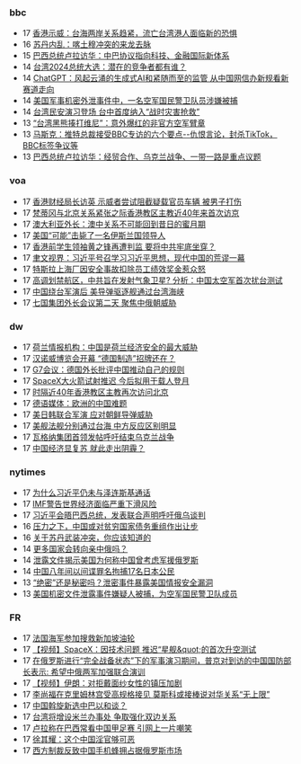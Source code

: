 <!-- BLOG-POST-LIST:START -->
<!-- BLOG-POST-LIST:END -->

### bbc
<!-- bbc:START -->
-  17 [香港示威：台海两岸关系趋紧，流亡台湾港人面临新的恐惧](https://www.bbc.com/zhongwen/simp/chinese-news-65296005?at_medium=RSS&at_campaign=KARANGA)
-  16 [苏丹内乱：喀土穆冲突的来龙去脉](https://www.bbc.com/zhongwen/simp/world-65291811?at_medium=RSS&at_campaign=KARANGA)
-  15 [巴西总统卢拉访华：中巴协议指向科技、金融国际新体系](https://www.bbc.com/zhongwen/simp/world-65286148?at_medium=RSS&at_campaign=KARANGA)
-  14 [台湾2024总统大选：潜在的竞争者都有谁？](https://www.bbc.com/zhongwen/simp/chinese-news-65277246?at_medium=RSS&at_campaign=KARANGA)
-  14 [ChatGPT：风起云涌的生成式AI和紧随而至的监管 从中国网信办新规看新赛道走向](https://www.bbc.com/zhongwen/simp/chinese-news-65274804?at_medium=RSS&at_campaign=KARANGA)
-  14 [美国军事机密外泄事件中，一名空军国民警卫队员涉嫌被捕](https://www.bbc.com/zhongwen/simp/world-65272573?at_medium=RSS&at_campaign=KARANGA)
-  14 [台湾民安演习登场 台中首度纳入“战时灾害抢救”](https://www.bbc.com/zhongwen/simp/chinese-news-65273165?at_medium=RSS&at_campaign=KARANGA)
-  13 [“台湾黑熊揍打维尼”：意外爆红的非官方空军臂章](https://www.bbc.com/zhongwen/simp/chinese-news-65265089?at_medium=RSS&at_campaign=KARANGA)
-  13 [马斯克：推特总裁接受BBC专访的六个要点--仇恨言论，封杀TikTok，BBC标签争议等](https://www.bbc.com/zhongwen/simp/world-65259764?at_medium=RSS&at_campaign=KARANGA)
-  13 [巴西总统卢拉访华：经贸合作、乌克兰战争、一带一路是重点议题](https://www.bbc.com/zhongwen/simp/world-65248165?at_medium=RSS&at_campaign=KARANGA)<!-- bbc:END -->

### voa
<!-- voa:START -->
-  17 [香港财经局长访英 示威者尝试阻截疑载官员车辆 被男子打伤](https://www.voachinese.com/a/hong-kong-finance-ministers-visit-to-uk-faces-protests-as-demonstrators-tried-to-block-cars-that-officials-were-suspected-to-be-in-20230417/7054131.html)
-  17 [梵蒂冈与北京关系紧张之际香港教区主教近40年来首次访京](https://www.voachinese.com/a/hong-kong-bishop-visits-beijing-in-historic-trip-amid-sino-vatican-tension-20230417/7053543.html)
-  17 [澳大利亚外长：澳中关系不可能回到昔日的蜜月期](https://www.voachinese.com/a/australia-says-chinese-relations-won-t-improve-to-past-highs-20230417/7053658.html)
-  17 [美国“可能”击毙了一名伊斯兰国领导人](https://www.voachinese.com/a/us-likely-kills-senior-islamic-state-leader-20230417/7053531.html)
-  17 [香港前学生领袖黄之锋再遭判监 要将中共牢底坐穿？](https://www.voachinese.com/a/hong-kong-activist-wong-jailed-for-3-months-over-information-breach-20230417/7053501.html)
-  17 [聿文视界：习近平号召学习习近平思想，现代中国的荒谬一幕](https://www.voachinese.com/a/deng-yuwen-on-xi-thoughts-studying-20230417/7053702.html)
-  17 [特斯拉上海厂因安全事故扣除员工绩效奖金惹众怒](https://www.voachinese.com/a/angry-tesla-shanghai-workers-vent-to-elon-musk-over-bonus-cuts-20230417/7053529.html)
-  17 [高调划禁航区，中共旨在发射气象卫星? 分析：中国太空军首次扰台测试](https://www.voachinese.com/a/china-launched-satellite-rocket-in-waters-north-of-taiwan-20230416/7052872.html)
-  17 [中国绕台军演后 美导弹驱逐舰通过台湾海峡](https://www.voachinese.com/a/us-warship-transits-taiwan-strait-in-sensitive-time-20230417/7053449.html)
-  17 [七国集团外长会议第二天 聚焦中俄朝威胁](https://www.voachinese.com/a/g7-2nd-day-meeting-focus-on-china-russia-north-korea-threats-20230417/7053408.html)<!-- voa:END -->

### dw
<!-- dw:START -->
-  17 [荷兰情报机构：中国是荷兰经济安全的最大威胁](https://www.dw.com/zh/荷兰情报机构：中国是荷兰经济安全的最大威胁/a-65349823?maca=chi-rss-chi-all-1127-xml-atom)
-  17 [汉诺威博览会开幕 “德国制造”招牌还在？](https://www.dw.com/zh/汉诺威博览会开幕-德国制造-招牌还在？/a-65350128?maca=chi-rss-chi-all-1127-xml-atom)
-  17 [G7会议：德国外长批评中国推动自己的规则](https://www.dw.com/zh/g7会议：德国外长批评中国推动自己的规则/a-65350115?maca=chi-rss-chi-all-1127-xml-atom)
-  17 [SpaceX大火箭试射推迟 今后拟用于载人登月](https://www.dw.com/zh/spacex大火箭试射推迟-今后拟用于载人登月/a-65349831?maca=chi-rss-chi-all-1127-xml-atom)
-  17 [时隔近40年香港教区主教再次访问北京](https://www.dw.com/zh/时隔近40年香港教区主教再次访问北京/a-64933021?maca=chi-rss-chi-all-1127-xml-atom)
-  17 [德语媒体：欧洲的中国难题](https://www.dw.com/zh/德语媒体：欧洲的中国难题/a-65347995?maca=chi-rss-chi-all-1127-xml-atom)
-  17 [美日韩联合军演 应对朝鲜导弹威胁](https://www.dw.com/zh/美日韩联合军演-应对朝鲜导弹威胁/a-65347335?maca=chi-rss-chi-all-1127-xml-atom)
-  17 [美舰法舰分别通过台海 中方反应区别明显](https://www.dw.com/zh/美舰法舰分别通过台海-中方反应区别明显/a-65346495?maca=chi-rss-chi-all-1127-xml-atom)
-  17 [瓦格纳集团首领发帖呼吁结束乌克兰战争](https://www.dw.com/zh/瓦格纳集团首领发帖呼吁结束乌克兰战争/a-65346519?maca=chi-rss-chi-all-1127-xml-atom)
-  17 [中国经济显复苏 就此走出阴霾？](https://www.dw.com/zh/中国经济显复苏-就此走出阴霾？/a-65346516?maca=chi-rss-chi-all-1127-xml-atom)<!-- dw:END -->

### nytimes
<!-- nytimes:START -->
-  17 [为什么习近平仍未与泽连斯基通话](https://cn.nytimes.com/world/20230417/why-chinas-leader-hasnt-called-the-president-of-ukraine/?utm_source=RSS)
-  17 [IMF警告世界经济面临严重下滑风险](https://cn.nytimes.com/business/20230412/imf-world-economic-outlook/?utm_source=RSS)
-  17 [习近平会晤巴西总统，发表联合声明呼吁俄乌谈判](https://cn.nytimes.com/world/20230417/brazil-china-russia-ukraine/?utm_source=RSS)
-  16 [压力之下，中国或对贫穷国家债务重组作出让步](https://cn.nytimes.com/business/20230417/china-debt-relief/?utm_source=RSS)
-  16 [关于苏丹武装冲突，你应该知道的](https://cn.nytimes.com/world/20230417/sudan-khartoum-military/?utm_source=RSS)
-  14 [更多国家会转向亲中俄吗？](https://cn.nytimes.com/opinion/20230414/biden-foreign-policy-china-russia/?utm_source=RSS)
-  14 [泄露文件揭示美国为何称中国曾考虑军援俄罗斯](https://cn.nytimes.com/world/20230414/new-leaked-documents-offer-a-clue-about-us-warnings-that-china-was-considering-giving-russia-military-aid/?utm_source=RSS)
-  14 [中国八年间以间谍罪名拘捕17名日本公民](https://cn.nytimes.com/asia-pacific/20230414/china-japan-spying-espionage/?utm_source=RSS)
-  13 [“绝密”还是秘密吗？泄密事件暴露美国情报安全漏洞](https://cn.nytimes.com/usa/20230414/documents-leak-security-clearance/?utm_source=RSS)
-  13 [美国机密文件泄露事件嫌疑人被捕，为空军国民警卫队成员](https://cn.nytimes.com/usa/20230414/documents-leak-leaker-identity/?utm_source=RSS)<!-- nytimes:END -->

### FR
<!-- FR:START -->
-  17 [法国海军参加搜救新加坡油轮](https://www.rfi.fr/cn/%E7%A4%BE%E4%BC%9A/20230417-rfi-%E6%B3%95%E5%B9%BF-%E5%B0%BC%E5%8F%A4%E6%8B%89-%E9%9D%9E%E6%B4%B2-%E6%B3%95%E5%9B%BD%E6%B5%B7%E5%86%9B%E5%8F%82%E5%8A%A0%E6%90%9C%E6%95%91%E6%96%B0%E5%8A%A0%E5%9D%A1%E6%B2%B9%E8%BD%AE)
-  17 [【视频】SpaceX：因技术问题 推迟“星舰&amp;quot;的首次升空测试](https://www.rfi.fr/cn/%E7%A7%91%E6%8A%80%E4%B8%8E%E6%96%87%E5%8C%96/20230417-%E8%A7%86%E9%A2%91-spacex-%E5%9B%A0%E6%8A%80%E6%9C%AF%E9%97%AE%E9%A2%98-%E6%8E%A8%E8%BF%9F-%E6%98%9F%E8%88%B0-%E7%9A%84%E9%A6%96%E6%AC%A1%E5%8D%87%E7%A9%BA%E6%B5%8B%E8%AF%95)
-  17 [在俄罗斯进行“完全战备状态”下的军事演习期间，普京对到访的中国国防部长表示: 希望中俄两军加强联合演训](https://www.rfi.fr/cn/%E4%B8%AD%E5%9B%BD/20230417-%E5%9C%A8%E4%BF%84%E7%BD%97%E6%96%AF%E8%BF%9B%E8%A1%8C-%E5%AE%8C%E5%85%A8%E6%88%98%E5%A4%87%E7%8A%B6%E6%80%81-%E4%B8%8B%E7%9A%84%E5%86%9B%E4%BA%8B%E6%BC%94%E4%B9%A0%E6%9C%9F%E9%97%B4%EF%BC%8C%E6%99%AE%E4%BA%AC%E5%AF%B9%E5%88%B0%E8%AE%BF%E7%9A%84%E4%B8%AD%E5%9B%BD%E5%9B%BD%E9%98%B2%E9%83%A8%E9%95%BF%E8%A1%A8%E7%A4%BA-%E5%B8%8C%E6%9C%9B%E4%B8%AD%E4%BF%84%E4%B8%A4%E5%86%9B%E5%8A%A0%E5%BC%BA%E8%81%94%E5%90%88%E6%BC%94%E8%AE%AD)
-  17 [【视频】伊朗：对拒戴面纱女性的镇压加剧](https://www.rfi.fr/cn/%E4%BA%9A%E6%B4%B2/20230417-%E8%A7%86%E9%A2%91-%E4%BC%8A%E6%9C%97-%E5%AF%B9%E6%8B%92%E6%88%B4%E9%9D%A2%E7%BA%B1%E5%A5%B3%E6%80%A7%E7%9A%84%E9%95%87%E5%8E%8B%E5%8A%A0%E5%89%A7)
-  17 [李尚福在克里姆林宫受高规格接见 莫斯科或接棒说对华关系“无上限”](https://www.rfi.fr/cn/%E6%AC%A7%E6%B4%B2/20230417-%E6%9D%8E%E5%B0%9A%E7%A6%8F%E5%9C%A8%E5%85%8B%E9%87%8C%E5%A7%86%E6%9E%97%E5%AE%AB%E5%8F%97%E9%AB%98%E8%A7%84%E6%A0%BC%E6%8E%A5%E8%A7%81-%E8%8E%AB%E6%96%AF%E7%A7%91%E6%88%96%E6%8E%A5%E6%A3%92%E8%AF%B4%E5%AF%B9%E5%8D%8E%E5%85%B3%E7%B3%BB-%E6%97%A0%E4%B8%8A%E9%99%90)
-  17 [中国斡旋新选中巴以和谈？](https://www.rfi.fr/cn/%E4%B8%AD%E5%9B%BD/20230417-%E4%B8%AD%E5%9B%BD%E6%96%A1%E6%97%8B%E6%96%B0%E9%80%89%E4%B8%AD%E5%B7%B4%E4%BB%A5%E5%92%8C%E8%B0%88)
-  17 [台湾将增设米兰办事处 争取强化双边关系](https://www.rfi.fr/cn/%E6%B8%AF%E6%BE%B3%E5%8F%B0/20230417-%E5%8F%B0%E6%B9%BE%E5%B0%86%E5%A2%9E%E8%AE%BE%E7%B1%B3%E5%85%B0%E5%8A%9E%E4%BA%8B%E5%A4%84-%E4%BA%89%E5%8F%96%E5%BC%BA%E5%8C%96%E5%8F%8C%E8%BE%B9%E5%85%B3%E7%B3%BB)
-  17 [卢拉称在巴西常看中国甲足赛 引网上一片嘲笑](https://www.rfi.fr/cn/%E4%B8%AD%E5%9B%BD/20230417-%E5%8D%A2%E6%8B%89%E7%A7%B0%E5%9C%A8%E5%B7%B4%E8%A5%BF%E5%B8%B8%E7%9C%8B%E4%B8%AD%E5%9B%BD%E7%94%B2%E8%B6%B3%E8%B5%9B-%E5%BC%95%E7%BD%91%E4%B8%8A%E4%B8%80%E7%89%87%E5%98%B2%E7%AC%91)
-  17 [徐其耀：这个中国淫官够可恶](https://www.rfi.fr/cn/%E4%B8%AD%E5%9B%BD/20230417-%E5%BE%90%E5%85%B6%E8%80%80-%E8%BF%99%E4%B8%AA%E4%B8%AD%E5%9B%BD%E6%B7%AB%E5%AE%98%E5%A4%9F%E5%8F%AF%E6%81%B6)
-  17 [西方制裁反致中国手机蜂拥占据俄罗斯市场](https://www.rfi.fr/cn/%E4%B8%AD%E5%9B%BD/20230417-%E8%A5%BF%E6%96%B9%E5%88%B6%E8%A3%81%E5%8F%8D%E8%87%B4%E4%B8%AD%E5%9B%BD%E6%89%8B%E6%9C%BA%E8%9C%82%E6%8B%A5%E5%8D%A0%E6%8D%AE%E4%BF%84%E7%BD%97%E6%96%AF%E5%B8%82%E5%9C%BA)<!-- FR:END -->